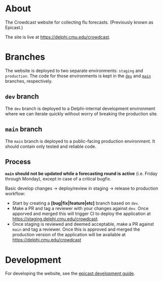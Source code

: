 
# About

The Crowdcast website for collecting flu forecasts. (Previously known as
Epicast.)

The site is live at <https://delphi.cmu.edu/crowdcast>.

# Branches

The website is deployed to two separate environments: `staging` and `production`. The code for those environments is kept in the
[`dev`](https://github.com/cmu-delphi/www-epicast/tree/dev) and
[`main`](https://github.com/cmu-delphi/www-epicast/tree/main) branches,
respectively.

## `dev` branch

The `dev` branch is deployed to a Delphi-internal development environment where we can iterate quickly without worry of breaking the production site.

## `main` branch

The `main` branch is deployed to a public-facing production environment. It
should contain only tested and reliable code.

## Process

**`main` should not be updated while a forecasting round is active** (i.e.
Friday through Monday), except in case of a critical bugfix.

Basic develop changes -> deploy/review in staging -> release to production workflow:

- Start by creating a **[bug|fix|feature|etc]** branch based on `dev`.
- Make a PR and tag a reviewer with your changes against `dev`. Once apporved and merged this will trigger CI to deploy the application at https://staging.delphi.cmu.edu/crowdcast.
- Once staging is reviewed and deemed acceptable, make a PR against `main` and tag a reviewer. Once this is approved and merged the production version of the application will be available at https://delphi.cmu.edu/crowdcast

# Development

For developing the website, see the
[epicast development guide](docs/epicast_development.md).
